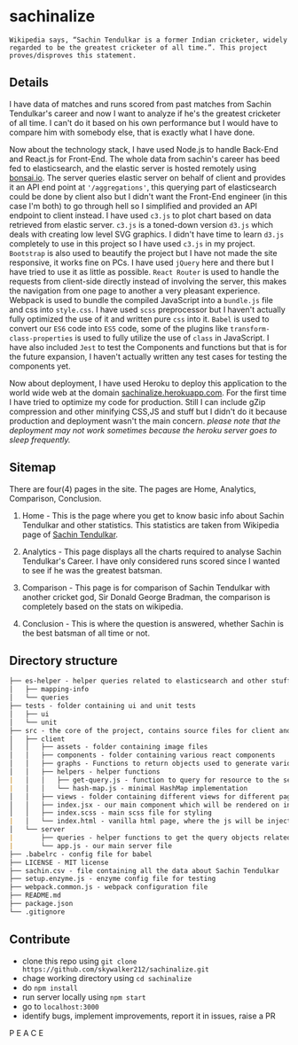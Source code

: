 # sachinalize

    Wikipedia says, “Sachin Tendulkar is a former Indian cricketer, widely regarded to be the greatest cricketer of all time.”. This project proves/disproves this statement.

## Details

I have data of matches and runs scored from past matches from Sachin Tendulkar's career and now I want to analyze if he's the greatest cricketer of all time. I can't do it based on his own performance but I would have to compare him with somebody else, that is exactly what I have done.

Now about the technology stack, I have used Node.js to handle Back-End and React.js for Front-End. The whole data from sachin's career has beed fed to elasticsearch, and the elastic server is hosted remotely using [bonsai.io](bonsai.io). The server queries elastic server on behalf of client and provides it an API end point at `'/aggregations'`, this querying part of elasticsearch could be done by client also but I didn't want the Front-End engineer (in this case I'm both) to go through hell so I simplified and provided an API endpoint to client instead. I have used `c3.js` to plot chart based on data retrieved from elastic server. `c3.js` is a toned-down version `d3.js` which deals with creating low level SVG graphics. I didn't have time to learn `d3.js` completely to use in this project so I have used `c3.js` in my project. `Bootstrap` is also used to beautify the project but I have not made the site responsive, it works fine on PCs. I have used `jQuery` here and there but I have tried to use it as little as possible. `React Router` is used to handle the requests from client-side directly instead of involving the server, this makes the navigation from one page to another a very pleasant experience. Webpack is used to bundle the compiled JavaScript into a `bundle.js` file and css into `style.css`. I have used `scss` preprocessor but I haven't actually fully optimized the use of it and written pure `css` into it. `Babel` is used to convert our `ES6` code into `ES5` code, some of the plugins like `transform-class-properties` is used to fully utilize the use of `class` in JavaScript. I have also included `Jest` to test the Components and functions but that is for the future expansion, I haven't actually written any test cases for testing the components yet.

Now about deployment, I have used Heroku to deploy this application to the world wide web at the domain [sachinalize.herokuapp.com](http://sachinalize.herokuapp.com). For the first time I have tried to optimize my code for production. Still I can include gZip compression and other minifying CSS,JS and stuff but I didn't do it because production and deployment wasn't the main concern. *please note that the deployment may not work sometimes because the heroku server goes to sleep frequently.*

## Sitemap

There are four(4) pages in the site. The pages are Home, Analytics, Comparison, Conclusion.

1. Home - This is the page where you get to know basic info about Sachin Tendulkar and other statistics. This statistics are taken from Wikipedia page of [Sachin Tendulkar](https://en.wikipedia.org/wiki/Sachin_Tendulkar).

2. Analytics - This page displays all the charts required to analyse Sachin Tendulkar's Career. I have only considered runs scored since I wanted to see if he was the greatest batsman.

3. Comparison - This page is for comparison of Sachin Tendulkar with another cricket god, Sir Donald George Bradman, the comparison is completely based on the stats on wikipedia.

4. Conclusion - This is where the question is answered, whether Sachin is the best batsman of all time or not.

## Directory structure

```markdown
├── es-helper - helper queries related to elasticsearch and other stuff like mapping info for the document
│   ├── mapping-info
│   └── queries
├── tests - folder containing ui and unit tests
│   ├── ui
│   └── unit
├── src - the core of the project, contains source files for client and server
│   ├── client
│   │   ├── assets - folder containing image files
│   │   ├── components - folder containing various react components
│   │   ├── graphs - Functions to return objects used to generate various charts
│   │   ├── helpers - helper functions
|   │   │   ├── get-query.js - function to query for resource to the server
|   │   │   └── hash-map.js - minimal HashMap implementation
│   │   ├── views - folder containing different views for different pages
│   │   ├── index.jsx - our main component which will be rendered on index.html
│   │   ├── index.scss - main scss file for styling
|   │   └── index.html - vanilla html page, where the js will be injected
│   └── server
|       ├── queries - helper functions to get the query objects related to elasticsearch
|       └── app.js - our main server file
├── .babelrc - config file for babel
├── LICENSE - MIT license
├── sachin.csv - file containing all the data about Sachin Tendulkar
├── setup.enzyme.js - enzyme config file for testing
├── webpack.common.js - webpack configuration file
├── README.md
├── package.json
└── .gitignore
```

## Contribute

- clone this repo using `git clone https://github.com/skywalker212/sachinalize.git`
- chage working directory using `cd sachinalize`
- do `npm install`
- run server locally using `npm start`
- go to `localhost:3000`
- identify bugs, implement improvements, report it in issues, raise a PR

P E A C E
